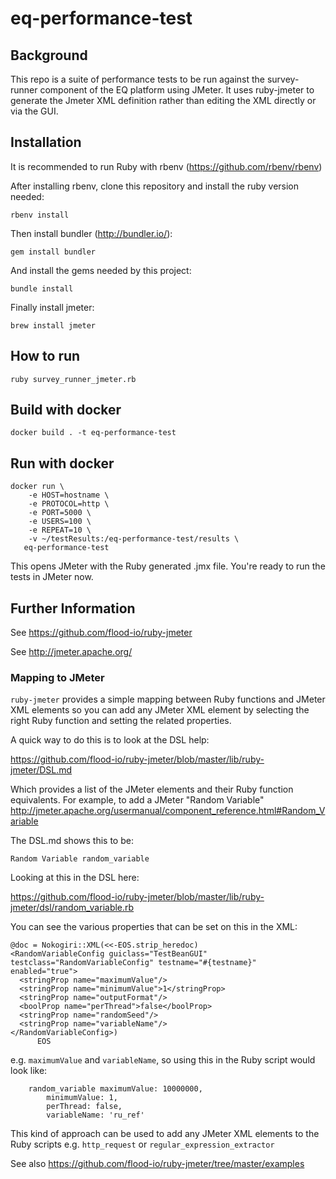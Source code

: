 # eq-performance-test

## Background

This repo is a suite of performance tests to be run against the survey-runner
component of the EQ platform using JMeter. It uses ruby-jmeter to generate the
Jmeter XML definition rather than editing the XML directly or via the GUI.

## Installation
It is recommended to run Ruby with rbenv (https://github.com/rbenv/rbenv)

After installing rbenv, clone this repository and install the ruby version needed:

    rbenv install

Then install bundler (http://bundler.io/):

    gem install bundler

And install the gems needed by this project:

    bundle install

Finally install jmeter:

	brew install jmeter

## How to run

    ruby survey_runner_jmeter.rb


## Build with docker
    docker build . -t eq-performance-test


## Run with docker

    docker run \
    	-e HOST=hostname \
    	-e PROTOCOL=http \
    	-e PORT=5000 \
    	-e USERS=100 \
    	-e REPEAT=10 \
    	-v ~/testResults:/eq-performance-test/results \
       eq-performance-test

This opens JMeter with the Ruby generated .jmx file. You're ready to run the tests in JMeter now.


## Further Information
See https://github.com/flood-io/ruby-jmeter

See http://jmeter.apache.org/

### Mapping to JMeter
`ruby-jmeter` provides a simple mapping between Ruby functions and JMeter XML
elements so you can add any JMeter XML element by selecting the right Ruby
function and setting the related properties.

A quick way to do this is to look at the DSL help:

https://github.com/flood-io/ruby-jmeter/blob/master/lib/ruby-jmeter/DSL.md

Which provides a list of the JMeter elements and their Ruby function
equivalents. For example, to add a JMeter "Random Variable"
http://jmeter.apache.org/usermanual/component_reference.html#Random_Variable

The DSL.md shows this to be:

`Random Variable random_variable`

Looking at this in the DSL here:

https://github.com/flood-io/ruby-jmeter/blob/master/lib/ruby-jmeter/dsl/random_variable.rb

You can see the various properties that can be set on this in the XML:

```
@doc = Nokogiri::XML(<<-EOS.strip_heredoc)
<RandomVariableConfig guiclass="TestBeanGUI" testclass="RandomVariableConfig" testname="#{testname}" enabled="true">
  <stringProp name="maximumValue"/>
  <stringProp name="minimumValue">1</stringProp>
  <stringProp name="outputFormat"/>
  <boolProp name="perThread">false</boolProp>
  <stringProp name="randomSeed"/>
  <stringProp name="variableName"/>
</RandomVariableConfig>)
      EOS
```

e.g. `maximumValue` and `variableName`, so using this in the Ruby script would
look like:

```
    random_variable maximumValue: 10000000,
        minimumValue: 1,
        perThread: false,
        variableName: 'ru_ref'
```

This kind of approach can be used to add any JMeter XML elements to the Ruby
scripts e.g. `http_request` or `regular_expression_extractor`

See also https://github.com/flood-io/ruby-jmeter/tree/master/examples

